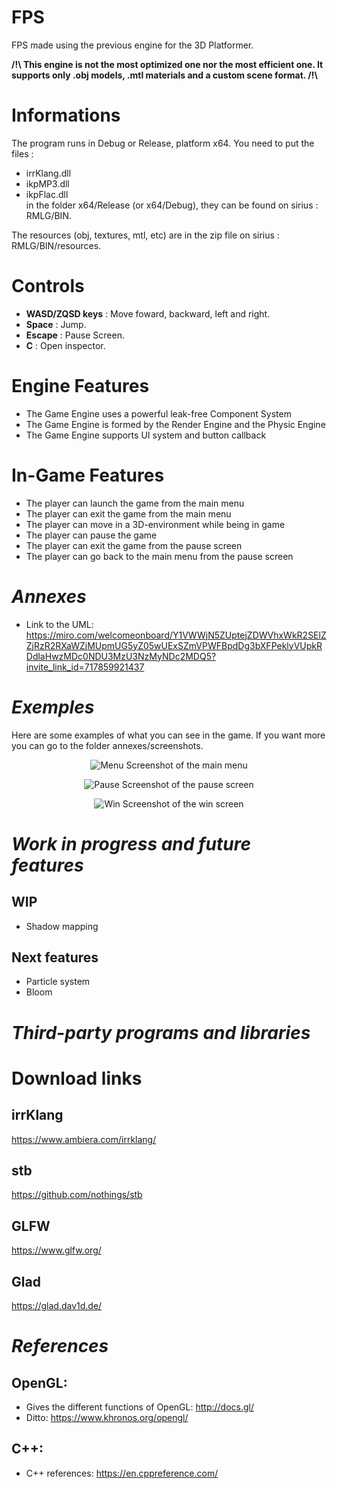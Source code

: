 # **FPS**

FPS made using the previous engine for the 3D Platformer.

**/!\ This engine is not the most optimized one nor the most efficient one. It supports only .obj models, .mtl materials and a custom scene format. /!\\**

# Informations
The program runs in Debug or Release, platform x64. 
You need to put the files :
- irrKlang.dll 
- ikpMP3.dll
- ikpFlac.dll <br>
in the folder x64/Release (or x64/Debug), they can be found on sirius : RMLG/BIN.

The resources (obj, textures, mtl, etc) are in the zip file on sirius : RMLG/BIN/resources.

# Controls
- **WASD/ZQSD keys** : Move foward, backward, left and right.
- **Space** : Jump.
- **Escape** : Pause Screen.
- **C** : Open inspector.

# Engine Features
* The Game Engine uses a powerful leak-free Component System
* The Game Engine is formed by the Render Engine and the Physic Engine
* The Game Engine supports UI system and button callback

# In-Game Features
* The player can launch the game from the main menu
* The player can exit the game from the main menu
* The player can move in a 3D-environment while being in game
* The player can pause the game
* The player can exit the game from the pause screen
* The player can go back to the main menu from the pause screen

***Annexes***
===
- Link to the UML:
https://miro.com/welcomeonboard/Y1VWWjN5ZUptejZDWVhxWkR2SElZZjRzR2RXaWZjMUpmUG5yZ05wUExSZmVPWFBpdDg3bXFPeklyVUpkRDdlaHwzMDc0NDU3MzU3NzMyNDc2MDQ5?invite_link_id=717859921437

***Exemples***
===

Here are some examples of what you can see in the game. If you want more you can go to the folder annexes/screenshots.

<div style="text-align:center">

![Menu](screenshots/menu.png)
Screenshot of the main menu

![Pause](screenshots/pause.png)
Screenshot of the pause screen

![Win](screenshots/win.png)
Screenshot of the win screen

<div style="text-align:left">

***Work in progress and future features***
===
WIP
---
- Shadow mapping

Next features
---
- Particle system
- Bloom

***Third-party programs and libraries***
===

# Download links

irrKlang
---
https://www.ambiera.com/irrklang/

stb
---
https://github.com/nothings/stb

GLFW
---
https://www.glfw.org/

Glad
---
https://glad.dav1d.de/

***References***
===
OpenGL:
---
- Gives the different functions of OpenGL:
http://docs.gl/
- Ditto:
https://www.khronos.org/opengl/

C++:
---
- C++ references: https://en.cppreference.com/